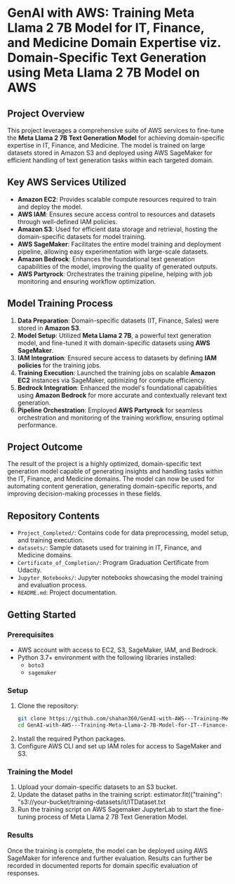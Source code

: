 # GenAI with AWS: Training Meta Llama 2 7B Model for IT, Finance, and Medicine Domain Expertise viz. Domain-Specific Text Generation using Meta Llama 2 7B Model on AWS

## Project Overview
This project leverages a comprehensive suite of AWS services to fine-tune the **Meta Llama 2 7B Text Generation Model** for achieving domain-specific expertise in IT, Finance, and Medicine. The model is trained on large datasets stored in Amazon S3 and deployed using AWS SageMaker for efficient handling of text generation tasks within each targeted domain.

## Key AWS Services Utilized
- **Amazon EC2**: Provides scalable compute resources required to train and deploy the model.
- **AWS IAM**: Ensures secure access control to resources and datasets through well-defined IAM policies.
- **Amazon S3**: Used for efficient data storage and retrieval, hosting the domain-specific datasets for model training.
- **AWS SageMaker**: Facilitates the entire model training and deployment pipeline, allowing easy experimentation with large-scale datasets.
- **Amazon Bedrock**: Enhances the foundational text generation capabilities of the model, improving the quality of generated outputs.
- **AWS Partyrock**: Orchestrates the training pipeline, helping with job monitoring and ensuring workflow optimization.

## Model Training Process
1. **Data Preparation**: Domain-specific datasets (IT, Finance, Sales) were stored in **Amazon S3**.
2. **Model Setup**: Utilized **Meta Llama 2 7B**, a powerful text generation model, and fine-tuned it with domain-specific datasets using **AWS SageMaker**.
3. **IAM Integration**: Ensured secure access to datasets by defining **IAM policies** for the training jobs.
4. **Training Execution**: Launched the training jobs on scalable **Amazon EC2** instances via SageMaker, optimizing for compute efficiency.
5. **Bedrock Integration**: Enhanced the model's foundational capabilities using **Amazon Bedrock** for more accurate and contextually relevant text generation.
6. **Pipeline Orchestration**: Employed **AWS Partyrock** for seamless orchestration and monitoring of the training workflow, ensuring optimal performance.

## Project Outcome
The result of the project is a highly optimized, domain-specific text generation model capable of generating insights and handling tasks within the IT, Finance, and Medicine domains. The model can now be used for automating content generation, generating domain-specific reports, and improving decision-making processes in these fields.

## Repository Contents
- `Project_Completed/`: Contains code for data preprocessing, model setup, and training execution.
- `datasets/`: Sample datasets used for training in IT, Finance, and Medicine domains.
- `Certificate_of_Completion/`: Program Graduation Certificate from Udacity.
- `Jupyter_Notebooks/`: Jupyter notebooks showcasing the model training and evaluation process.
- `README.md`: Project documentation.

## Getting Started
### Prerequisites
- AWS account with access to EC2, S3, SageMaker, IAM, and Bedrock.
- Python 3.7+ environment with the following libraries installed:
  - `boto3`
  - `sagemaker`

### Setup
1. Clone the repository:
   ```bash
   git clone https://github.com/shahan360/GenAI-with-AWS---Training-Meta-Llama-2-7B-Model-for-IT--Finance--and-Medicine-Domain-Expertise.git
   cd GenAI-with-AWS---Training-Meta-Llama-2-7B-Model-for-IT--Finance--and-Medicine-Domain-Expertise
2. Install the required Python packages.
3. Configure AWS CLI and set up IAM roles for access to SageMaker and S3.

### Training the Model
1. Upload your domain-specific datasets to an S3 bucket.
2. Update the dataset paths in the training script:
   estimator.fit({"training": "s3://your-bucket/training-datasets/it/ITDataset.txt
3. Run the training script on AWS Sagemaker JupyterLab to start the fine-tuning process of Meta Llama 2 7B Text Generation Model.

### Results
Once the training is complete, the model can be deployed using AWS SageMaker for inference and further evaluation. Results can further be recorded in documented reports for domain specific evaluation of responses.

